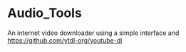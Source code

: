 # Audio_Tools
An internet video downloader using a simple interface and https://github.com/ytdl-org/youtube-dl
